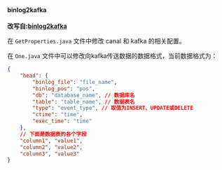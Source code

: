 #### binlog2kafka
**改写自:[binlog2kafka](https://github.com/runningdata/binlog2kafka)**

在 `GetProperties.java` 文件中修改 canal 和 kafka 的相关配置。

在 `One.java` 文件中可以修改向kafka传送数据的数据格式，当前数据格式为：

```json
{
    "head": {
        "binlog_file": "file_name",
        "binlog_pos": "pos",
        "db": "database_name", // 数据库名
        "table": "table_name", // 数据表名
        "type": "event_type", // 取值为INSERT、UPDATE或DELETE
        "ctime": "time",
        "exec_time": "time"
    },
    // 下面是数据表的各个字段
    "column1", "value1",
    "column2", "value2",
    "column3", "value3"
}
```

